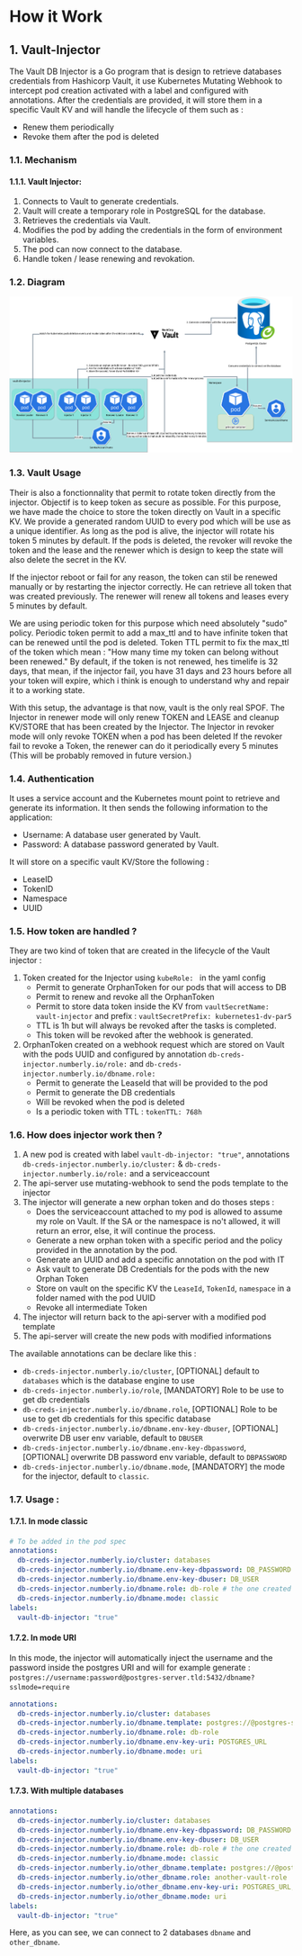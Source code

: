 # How it Work

##  1. <a name='Vault-Injector'></a>Vault-Injector

The Vault DB Injector is a Go program that is design to retrieve databases credentials from Hashicorp Vault, it use Kubernetes Mutating Webhook to intercept pod creation activated with a label and configured with annotations.
After the credentials are provided, it will store them in a specific Vault KV and will handle the lifecycle of them such as : 
- Renew them periodically
- Revoke them after the pod is deleted 

###  1.1. <a name='Mechanism'></a>Mechanism

####  1.1.1. <a name='VaultInjector:'></a>Vault Injector:

1. Connects to Vault to generate credentials.
2. Vault will create a temporary role in PostgreSQL for the database.
3. Retrieves the credentials via Vault.
4. Modifies the pod by adding the credentials in the form of environment variables.
5. The pod can now connect to the database.
6. Handle token / lease renewing and revokation.

###  1.2. <a name='Diagram'></a>Diagram

![Diagram](images/vault-injector-schema.png)

###  1.3. <a name='VaultUsage'></a>Vault Usage

Their is also a fonctionnality that permit to rotate token directly from the injector. Objectif is to keep token as secure as possible.
For this purpose, we have made the choice to store the token directly on Vault in a specific KV.
We provide a generated random UUID to every pod which will be use as a unique identifier. As long as the pod is alive, the injector will rotate
his token 5 minutes by default. If the pods is deleted, the revoker will revoke the token and the lease and the renewer which is design to keep the state will also delete the secret in the KV.

If the injector reboot or fail for any reason, the token can stil be renewed manually or by restarting the injector correctly. He can retrieve 
all token that was created previously.
The renewer will renew all tokens and leases every 5 minutes by default.

We are using periodic token for this purpose which need absolutely "sudo" policy.
Periodic token permit to add a max_ttl and to have infinite token that can be renewed until the pod is deleted.
Token TTL permit to fix the max_ttl of the token which mean : "How many time my token can belong without been renewed."
By default, if the token is not renewed, hes timelife is 32 days, that mean, if the injector fail, you have 31 days and 23 hours before all your token will expire, which i think is enough to understand why and repair it to a working state.

With this setup, the advantage is that now, vault is the only real SPOF.
The Injector in renewer mode will only renew TOKEN and LEASE and cleanup KV/STORE that has been created by the Injector.
The Injector in revoker mode will only revoke TOKEN when a pod has been deleted
If the revoker fail to revoke a Token, the renewer can do it periodically every 5 minutes (This will be probably removed in future version.)

###  1.4. <a name='Authentication'></a>Authentication

It uses a service account and the Kubernetes mount point to retrieve and generate its information. It then sends the following information to the application:

- Username: A database user generated by Vault.
- Password: A database password generated by Vault.

It will store on a specific vault KV/Store the following : 

- LeaseID
- TokenID
- Namespace
- UUID

###  1.5. <a name='Howtokenarehandled'></a>How token are handled ?

They are two kind of token that are created in the lifecycle of the Vault injector : 

1. Token created for the Injector using `kubeRole: ` in the yaml config
   - Permit to generate OrphanToken for our pods that will access to DB
   - Permit to renew and revoke all the OrphanToken
   - Permit to store data token inside the KV from `vaultSecretName: vault-injector` and prefix : `vaultSecretPrefix: kubernetes1-dv-par5`
   - TTL is 1h but will always be revoked after the tasks is completed.
   - This token will be revoked after the webhook is generated.
2. OrphanToken created on a webhook request which are stored on Vault with the pods UUID and configured by annotation `db-creds-injector.numberly.io/role:` and `db-creds-injector.numberly.io/dbname.role:`
   - Permit to generate the LeaseId that will be provided to the pod
   - Permit to generate the DB credentials
   - Will be revoked when the pod is deleted
   - Is a periodic token with TTL : `tokenTTL: 768h`

###  1.6. <a name='Howdoesinjectorworkthen'></a>How does injector work then ?

1. A new pod is created with label `vault-db-injector: "true"`, annotations `db-creds-injector.numberly.io/cluster:` & `db-creds-injector.numberly.io/role:` and a serviceaccount
2. The api-server use mutating-webhook to send the pods template to the injector
3. The injector will generate a new orphan token and do thoses steps : 
   - Does the serviceaccount attached to my pod is allowed to assume my role on Vault. If the SA or the namespace is no't allowed, it will return an error, else, it will continue the process.
   - Generate a new orphan token with a specific period and the policy provided in the annotation by the pod.
   - Generate an UUID and add a specific annotation on the pod with IT
   - Ask vault to generate DB Credentials for the pods with the new Orphan Token
   - Store on vault on the specific KV the `LeaseId`, `TokenId`, `namespace` in a folder named with the pod UUID
   - Revoke all intermediate Token
4. The injector will return back to the api-server with a modified pod template
5. The api-server will create the new pods with modified informations

The available annotations can be declare like this : 

- `db-creds-injector.numberly.io/cluster`, [OPTIONAL] default to `databases` which is the database engine to use
- `db-creds-injector.numberly.io/role`, [MANDATORY] Role to be use to get db credentials
- `db-creds-injector.numberly.io/dbname.role`, [OPTIONAL] Role to be use to get db credentials for this specific database
- `db-creds-injector.numberly.io/dbname.env-key-dbuser`, [OPTIONAL] overwrite DB user env variable, default to `DBUSER`
- `db-creds-injector.numberly.io/dbname.env-key-dbpassword`, [OPTIONAL] overwrite DB password env variable, default to `DBPASSWORD`
- `db-creds-injector.numberly.io/dbname.mode`, [MANDATORY] the mode for the injector, default to `classic`.

###  1.7. <a name='Usage:'></a>Usage : 

####  1.7.1. <a name='Inmodeclassic'></a>In mode classic
```yaml
# To be added in the pod spec
annotations:
  db-creds-injector.numberly.io/cluster: databases
  db-creds-injector.numberly.io/dbname.env-key-dbpassword: DB_PASSWORD
  db-creds-injector.numberly.io/dbname.env-key-dbuser: DB_USER
  db-creds-injector.numberly.io/dbname.role: db-role # the one created from vault with terraform
  db-creds-injector.numberly.io/dbname.mode: classic
labels:
  vault-db-injector: "true"
```

####  1.7.2. <a name='InmodeURI'></a>In mode URI

In this mode, the injector will automatically inject the username and the password inside the postgres URI and will for example generate : `postgres://username:password@postgres-server.tld:5432/dbname?sslmode=require` 

```yaml
annotations:
  db-creds-injector.numberly.io/cluster: databases
  db-creds-injector.numberly.io/dbname.template: postgres://@postgres-server.tld:5432/dbname?sslmode=require
  db-creds-injector.numberly.io/dbname.role: db-role
  db-creds-injector.numberly.io/dbname.env-key-uri: POSTGRES_URL
  db-creds-injector.numberly.io/dbname.mode: uri
labels:
  vault-db-injector: "true"
```

####  1.7.3. <a name='Withmultipledatabases'></a>With multiple databases
```yaml
annotations:
  db-creds-injector.numberly.io/cluster: databases
  db-creds-injector.numberly.io/dbname.env-key-dbpassword: DB_PASSWORD
  db-creds-injector.numberly.io/dbname.env-key-dbuser: DB_USER
  db-creds-injector.numberly.io/dbname.role: db-role # the one created from vault with terraform
  db-creds-injector.numberly.io/dbname.mode: classic
  db-creds-injector.numberly.io/other_dbname.template: postgres://@postgres-server.tld:5432/dbname?sslmode=require
  db-creds-injector.numberly.io/other_dbname.role: another-vault-role
  db-creds-injector.numberly.io/other_dbname.env-key-uri: POSTGRES_URL,ANOTHER_ENV
  db-creds-injector.numberly.io/other_dbname.mode: uri
labels:
  vault-db-injector: "true"
```
Here, as you can see, we can connect to 2 databases `dbname` and `other_dbname`.

